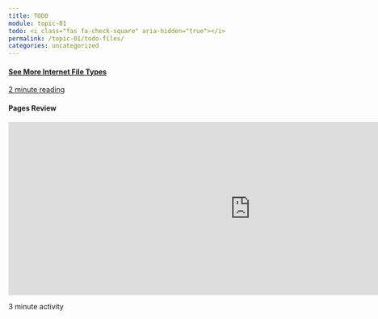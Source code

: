 ```yaml
---
title: TODO
module: topic-01
todo: <i class="fas fa-check-square" aria-hidden="true"></i>
permalink: /topic-01/todo-files/
categories: uncategorized
---
```


<div class="row text-center">
  <div class="col-lg-4">
    <div class="bs-component">
      <div class="list-group">
        <a href="https://www.computerhope.com/issues/ch001789.htm#internet" target="_blank" class="list-group-item hw-item">
          <i class="icon-hw fas fa-copy" aria-hidden="true"></i>
          <h4 class="list-group-item-heading">See More Internet File Types</h4>
          <div class="divider-hw"></div>
          <p class="list-group-item-text"><i class="far fa-clock" aria-hidden="true"></i> 2 minute reading</p>
        </a>
      </div>
    </div>
  </div>
  <div class="col-lg-8">
    <div class="bs-component">
      <div class="list-group">
      <i class="icon-hw fas fa-copy" aria-hidden="true"></i>
          <h4 class="list-group-item-heading">Pages Review</h4>
        <iframe src="https://umontanamediaarts.com/MART341/wp-admin/admin-ajax.php?action=h5p_embed&id=27" width="958" height="343" frameborder="0" allowfullscreen="allowfullscreen"></iframe><script src="https://umontanamediaarts.com/MART341/wp-content/plugins/h5p/h5p-php-library/js/h5p-resizer.js" charset="UTF-8"></script>
          <div class="divider-hw"></div>
          <p class="list-group-item-text"><i class="far fa-clock" aria-hidden="true"></i> 3 minute activity</p>
      </div>
    </div>
  </div>
</div>
